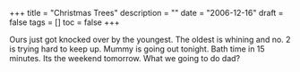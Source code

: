 +++
title = "Christmas Trees"
description = ""
date = "2006-12-16"
draft = false
tags = []
toc = false
+++

Ours just got knocked over by the youngest. The oldest is whining and no. 2 is trying hard to keep up. Mummy is going out tonight. Bath time in 15 minutes. Its the weekend tomorrow. What we going to do dad?